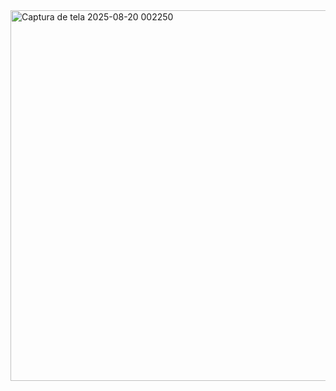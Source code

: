 <img width="1344" height="593" alt="Captura de tela 2025-08-20 002250" src="https://github.com/user-attachments/assets/d095b618-7be2-45c4-8e44-a79b030498d3" />

